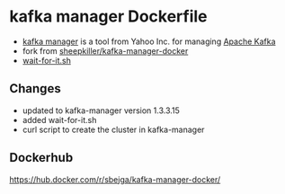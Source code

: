 # kafka manager Dockerfile

- [kafka manager](https://github.com/yahoo/kafka-manager) is a tool from Yahoo Inc. for managing [Apache Kafka](http://kafka.apache.org)
- fork from [sheepkiller/kafka-manager-docker](https://github.com/sheepkiller/kafka-manager-docker)
- [wait-for-it.sh](https://github.com/vishnubob/wait-for-it/blob/master/wait-for-it.sh)

## Changes

- updated to kafka-manager version 1.3.3.15
- added wait-for-it.sh
- curl script to create the cluster in kafka-manager

## Dockerhub

https://hub.docker.com/r/sbejga/kafka-manager-docker/